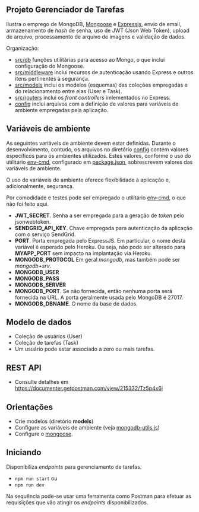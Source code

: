 ## Projeto Gerenciador de Tarefas

Ilustra o emprego de MongoDB, [Mongoose](https://mongoosejs.com/) e
[Expressjs](https://expressjs.com/), envio de email, armazenamento de _hash_ de senha, uso de JWT (Json Web Token), upload de arquivo, processamento de
arquivo de imagens e validação de dados.

Organização:

- [src/db](src/db) funções utilitárias para acesso ao Mongo, o que inclui
  configuração do Mongoose.
- [src/middleware](src/middleware) inclui recursos de autenticação usando Express e outros itens pertinentes à segurança.
- [src/models](src/models) inclui os modelos (esquemas) das coleções empregadas
  e do relacionamento entre elas (User e Task).
- [src/routers](src/routes) inclui os _front controllers_ imlementados no Express.
- [config](config) inclui arquivos com a definição de valores para variáveis de
  ambiente empregadas pela aplicação.

## Variáveis de ambiente

As seguintes variáveis de ambiente devem estar definidas. Durante o desenvolvimento,
contudo, os arquivos no diretório [config](config) contém valores específicos para
os ambientes utilizados. Estes valores, conforme o uso do utilitário [env-cmd](https://www.npmjs.com/package/env-cmd), configurado em [package.json](package.json),
sobrescrevem valores das variáveis de ambiente.

O uso de variáveis de ambiente oferece flexibilidade à aplicação e, adicionalmente, segurança.

Por comodidade e testes pode ser empregado o utilitário
[env-cmd](https://www.npmjs.com/package/env-cmd), o que não foi feito aqui.

- **JWT_SECRET**. Senha a ser empregada para a geração de _token_ pelo jsonwebtoken.
- **SENDGRID_API_KEY**. Chave empregada para autenticação da aplicação com o serviço SendGrid.
- **PORT**. Porta empregada pelo ExpressJS. Em particular, o nome desta variável é esperado pelo Heroku. Ou seja, não pode
  ser alterado para **MYAPP_PORT** sem impacto na implantação via Heroku.
- **MONGODB_PROTOCOL** Em geral _mongodb_, mas também pode ser _mongodb+srv_.
- **MONGODB_USER**
- **MONGODB_PASS**
- **MONGODB_SERVER**
- **MONGODB_PORT**. Se não fornecida, então nenhuma porta será fornecida na URL. A porta geralmente usada pelo MongoDB é 27017.
- **MONGODB_DBNAME**. O nome da base de dados.

## Modelo de dados

- Coleção de usuários (User)
- Coleção de tarefas (Task)
- Um usuário pode estar associado a zero ou mais tarefas.

## REST API

- Consulte detalhes em  
  https://documenter.getpostman.com/view/215332/Tz5p4x6j

## Orientações

- Crie modelos (diretório **models**)
- Configure as variáveis de ambiente (veja [mongodb-utils.js](./src/db/mongodb-utils.js))
- Configure o [mongoose](./src/db/mongoose.js).

## Iniciando

Disponibiliza _endpoints_ para gerenciamento de tarefas.

- `npm run start` ou
- `npm run dev`

Na sequência pode-se usar uma ferramenta como Postman para efetuar as requisições que vão atingir os _endpoints_ disponibilizados.
